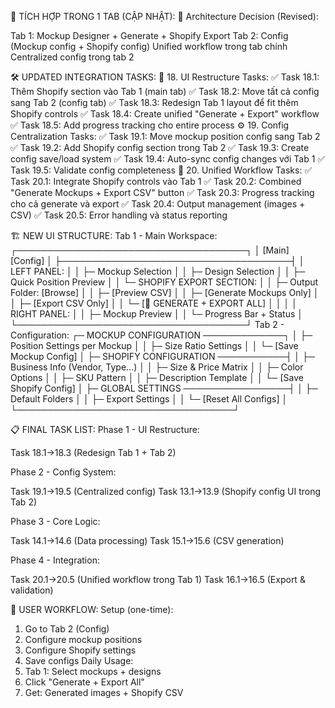🔗 TÍCH HỢP TRONG 1 TAB (CẬP NHẬT):
🎯 Architecture Decision (Revised):

Tab 1: Mockup Designer + Generate + Shopify Export
Tab 2: Config (Mockup config + Shopify config)
Unified workflow trong tab chính
Centralized config trong tab 2


🛠️ UPDATED INTEGRATION TASKS:
🎨 18. UI Restructure Tasks:
✅ Task 18.1: Thêm Shopify section vào Tab 1 (main tab)
✅ Task 18.2: Move tất cả config sang Tab 2 (config tab)
✅ Task 18.3: Redesign Tab 1 layout để fit thêm Shopify controls
✅ Task 18.4: Create unified "Generate + Export" workflow
✅ Task 18.5: Add progress tracking cho entire process
⚙️ 19. Config Centralization Tasks:
✅ Task 19.1: Move mockup position config sang Tab 2
✅ Task 19.2: Add Shopify config section trong Tab 2
✅ Task 19.3: Create config save/load system
✅ Task 19.4: Auto-sync config changes với Tab 1
✅ Task 19.5: Validate config completeness
🔄 20. Unified Workflow Tasks:
✅ Task 20.1: Integrate Shopify controls vào Tab 1
✅ Task 20.2: Combined "Generate Mockups + Export CSV" button
✅ Task 20.3: Progress tracking cho cả generate và export
✅ Task 20.4: Output management (images + CSV)
✅ Task 20.5: Error handling và status reporting

🏗️ NEW UI STRUCTURE:
Tab 1 - Main Workspace:
┌─────────────────────────────────────┐
│ [Main] [Config]                     │
├─────────────────────────────────────┤
│ LEFT PANEL:                         │
│ ├─ Mockup Selection                 │
│ ├─ Design Selection                 │
│ ├─ Quick Position Preview           │
│ └─ SHOPIFY EXPORT SECTION:          │
│    ├─ Output Folder: [Browse]       │
│    ├─ [Preview CSV]                 │
│    ├─ [Generate Mockups Only]       │
│    ├─ [Export CSV Only]             │
│    └─ [🚀 GENERATE + EXPORT ALL]    │
│                                     │
│ RIGHT PANEL:                        │
│ ├─ Mockup Preview                   │
│ └─ Progress Bar + Status            │
└─────────────────────────────────────┘
Tab 2 - Configuration:
┌─ MOCKUP CONFIGURATION ─────────────┐
│ ├─ Position Settings per Mockup    │
│ ├─ Size Ratio Settings             │
│ └─ [Save Mockup Config]            │
├─ SHOPIFY CONFIGURATION ───────────┤
│ ├─ Business Info (Vendor, Type...)  │
│ ├─ Size & Price Matrix             │
│ ├─ Color Options                   │
│ ├─ SKU Pattern                     │
│ ├─ Description Template            │
│ └─ [Save Shopify Config]           │
├─ GLOBAL SETTINGS ─────────────────┤
│ ├─ Default Folders                 │
│ ├─ Export Settings                 │
│ └─ [Reset All Configs]             │
└───────────────────────────────────┘

📋 FINAL TASK LIST:
Phase 1 - UI Restructure:

Task 18.1→18.3 (Redesign Tab 1 + Tab 2)

Phase 2 - Config System:

Task 19.1→19.5 (Centralized config)
Task 13.1→13.9 (Shopify config UI trong Tab 2)

Phase 3 - Core Logic:

Task 14.1→14.6 (Data processing)
Task 15.1→15.6 (CSV generation)

Phase 4 - Integration:

Task 20.1→20.5 (Unified workflow trong Tab 1)
Task 16.1→16.5 (Export & validation)


🔄 USER WORKFLOW:
Setup (one-time):
1. Go to Tab 2 (Config)
2. Configure mockup positions
3. Configure Shopify settings
4. Save configs
Daily Usage:
1. Tab 1: Select mockups + designs
2. Click "Generate + Export All"
3. Get: Generated images + Shopify CSV